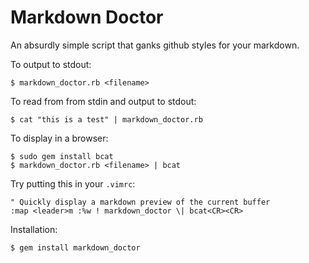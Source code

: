 # Markdown Doctor

An absurdly simple script that ganks github styles for your markdown.

To output to stdout:

    $ markdown_doctor.rb <filename>

To read from from stdin and output to stdout:

    $ cat "this is a test" | markdown_doctor.rb

To display in a browser:

    $ sudo gem install bcat
    $ markdown_doctor.rb <filename> | bcat

Try putting this in your `.vimrc`:

    " Quickly display a markdown preview of the current buffer
    :map <leader>m :%w ! markdown_doctor \| bcat<CR><CR>

Installation:

    $ gem install markdown_doctor
